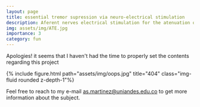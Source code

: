 ```yaml
---
layout: page
title: essential tremor supression via neuro-electrical stimulation
description: Aferent nerves electrical stimulation for the atenuation of ET and PD tremor
img: assets/img/ATE.jpg
importance: 3
category: fun
---
```

Apologies! it seems that I haven't had the time to properly set the contents
regarding this project

<div class="row">
    <div class="col-sm mt-3 mt-md-0">
        {% include figure.html path="assets/img/oops.jpg" title="404" class="img-fluid rounded z-depth-1"%}
    </div>
</div>


Feel free to reach to my e-mail <a href='mailto:as.martinez@uniandes.edu.co'>as.martinez@uniandes.edu.co</a> to get more
information about the subject.
